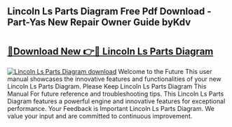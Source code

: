 ## Lincoln Ls Parts Diagram Free Pdf Download - Part-Yas New Repair Owner Guide byKdv

# <h2><a href="http://dfum5n.blite.top/?on=Lincoln+Ls+Parts+Diagram">🔗Download New 👉🔴 Lincoln Ls Parts Diagram</a></h2>

[![Lincoln Ls Parts Diagram download](https://i.imgur.com/lujVjoI.png)](http://dfum5n.blite.top/?on=Lincoln+Ls+Parts+Diagram)
Welcome to the Future This user manual showcases the innovative features and functionalities of your new Lincoln Ls Parts Diagram. Please Keep Lincoln Ls Parts Diagram This Manual For future reference and troubleshooting tips. This Lincoln Ls Parts Diagram features a powerful engine and innovative features for exceptional performance. Your Feedback is Important Lincoln Ls Parts Diagram. We value your input and are committed to continuous improvement.
